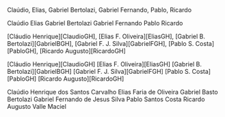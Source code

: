 Claúdio, Elias, Gabriel Bertolazi, Gabriel Fernando, Pablo, Ricardo

Claúdio 
Elias 
Gabriel Bertolazi
Gabriel Fernando
Pablo
Ricardo

[Cláudio Henrique][ClaudioGH], [Elias F. Oliveira][EliasGH], [Gabriel B. Bertolazi][GabrielBGH], [Gabriel F. J. Silva][GabrielFGH], [Pablo S. Costa][PabloGH], [Ricardo Augusto][RicardoGH]

[Cláudio Henrique][ClaudioGH] 
[Elias F. Oliveira][EliasGH] 
[Gabriel B. Bertolazi][GabrielBGH]
[Gabriel F. J. Silva][GabrielFGH]
[Pablo S. Costa][PabloGH]
[Ricardo Augusto][RicardoGH]

Claúdio Henrique dos Santos Carvalho
Elias Faria de Oliveira
Gabriel Basto Bertolazi
Gabriel Fernando de Jesus Silva
Pablo Santos Costa
Ricardo Augusto Valle Maciel